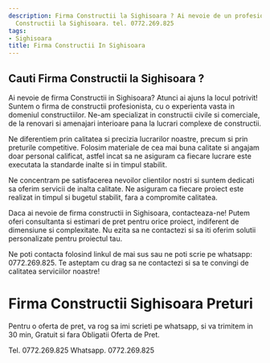 ```yaml
---
description: Firma Constructii la Sighisoara ? Ai nevoie de un profesionist in Firma
  Constructii la Sighisoara. tel. 0772.269.825
tags:
- Sighisoara
title: Firma Constructii In Sighisoara
---
```



## Cauti Firma Constructii la Sighisoara ?

Ai nevoie de firma Constructii in Sighisoara? Atunci ai ajuns la locul potrivit! Suntem o firma de constructii profesionista, cu o experienta vasta in domeniul constructiilor. Ne-am specializat in constructii civile si comerciale, de la renovari si amenajari interioare pana la lucrari complexe de constructii. 

Ne diferentiem prin calitatea si precizia lucrarilor noastre, precum si prin preturile competitive. Folosim materiale de cea mai buna calitate si angajam doar personal calificat, astfel incat sa ne asiguram ca fiecare lucrare este executata la standarde inalte si in timpul stabilit. 

Ne concentram pe satisfacerea nevoilor clientilor nostri si suntem dedicati sa oferim servicii de inalta calitate. Ne asiguram ca fiecare proiect este realizat in timpul si bugetul stabilit, fara a compromite calitatea. 

Daca ai nevoie de firma constructii in Sighisoara, contacteaza-ne! Putem oferi consultanta si estimari de pret pentru orice proiect, indiferent de dimensiune si complexitate. Nu ezita sa ne contactezi si sa iti oferim solutii personalizate pentru proiectul tau. 

Ne poti contacta folosind linkul de mai sus sau ne poti scrie pe whatsapp: 0772.269.825. Te asteptam cu drag sa ne contactezi si sa te convingi de calitatea serviciilor noastre!

# Firma Constructii Sighisoara Preturi
Pentru o oferta de pret, va rog sa imi scrieti pe whatsapp, si va trimitem in 30 min, Gratuit si fara Obligatii Oferta de Pret.

Tel. 0772.269.825
Whatsapp. 0772.269.825